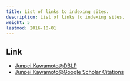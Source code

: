 ```yaml
---
title: List of links to indexing sites.
description: List of links to indexing sites.
weight: 5
lastmod: 2016-10-01
---
```


## Link
* [Junpei Kawamoto@DBLP](http://www.informatik.uni-trier.de/~ley/db/indices/a-tree/k/Kawamoto:Junpei.html)
* [Junpei Kawamoto@Google Scholar Citations](http://bit.ly/MpHhqn)
